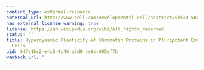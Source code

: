 ```yaml
---
content_type: external-resource
external_url: http://www.cell.com/developmental-cell/abstract/S1534-5807(05)00421-1
has_external_license_warning: true
license: https://en.wikipedia.org/wiki/All_rights_reserved
status: ''
title: Hyperdynamic Plasticity of Chromatin Proteins in Pluripotent Embryonic Stem
  Cells
uid: 847e1bc2-e4a5-4d46-a2d8-be6bc005ef7b
wayback_url: ''
---
```

